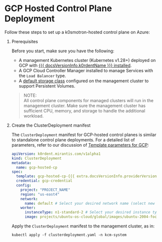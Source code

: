 # GCP Hosted Control Plane Deployment

Follow these steps to set up a k0smotron-hosted control plane on Azure:

1. Prerequisites

    Before you start, make sure you have the following:

    - A management Kubernetes cluster (Kubernetes v1.28+) deployed on GCP with [{{{ docsVersionInfo.k0rdentName }}} installed](../installation/install-k0rdent.md).
    - A GCP Cloud Controller Manager installed to manage Services with the `Load Balancer` type.
    - A [default storage class](https://kubernetes.io/docs/tasks/administer-cluster/change-default-storage-class/) configured 
      on the management cluster to support Persistent Volumes.

    > NOTE:  
    > All control plane components for managed clusters will run in the management cluster. Make sure the management cluster 
      has sufficient CPU, memory, and storage to handle the additional workload.
   
2. Create the ClusterDeployment manifest

    The `ClusterDeployment` manifest for GCP-hosted control planes is similar to standalone control plane deployments.
    For a detailed list of parameters, refer to our discussion of [Template parameters for GCP](../../reference/template/template-gcp.md):

    ```yaml
    apiVersion: k0rdent.mirantis.com/v1alpha1
    kind: ClusterDeployment
    metadata:
      name: gcp-hosted-cp
    spec:
      template: gcp-hosted-cp-{{{ extra.docsVersionInfo.providerVersions.dashVersions.gcpHostedCpCluster }}}
      credential: gcp-credential
      config:
        project: "PROJECT_NAME"
        region: "us-east4"
        network:
          name: default # Select your desired network name (select new network name to create or find it via `gcloud compute networks list --format="value(name)"`)
        worker:
          instanceType: n1-standard-2 # Select your desired instance type (find it via `gcloud compute machine-types list | grep REGION`)
          image: projects/ubuntu-os-cloud/global/images/ubuntu-2004-focal-v20250213 # Select image (find it via `gcloud compute images list --uri`)
    ```

    Apply the `ClusterDeployment` manifest to the management cluster, as in:

    ```shell
    kubectl apply -f clusterdeployment.yaml -n kcm-system
    ```
